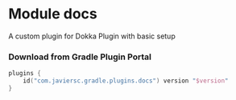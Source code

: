 # Module docs

A custom plugin for Dokka Plugin with basic setup

### Download from Gradle Plugin Portal

```kotlin
plugins {
    id("com.javiersc.gradle.plugins.docs") version "$version"
}
```
